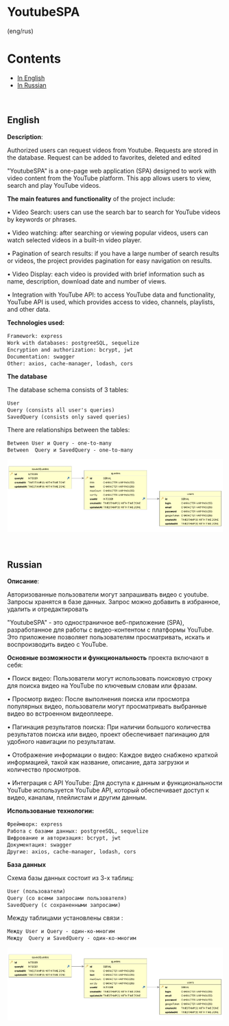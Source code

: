 # YoutubeSPA
(eng/rus)

# Contents
- [In English](#english)
- [In Russian](#russian)

</br>

## English

**Description**: 

Authorized users can request videos from Youtube. Requests are stored in the database. Request can be added to favorites, deleted and edited


"YoutubeSPA" is a one-page web application (SPA) designed to work with video content from the YouTube platform. This app allows users to view, search and play YouTube videos.

**The main features and functionality** of the project include:

&bull; Video Search: users can use the search bar to search for YouTube videos by keywords or phrases.
 
&bull; Video watching: after searching or viewing popular videos, users can watch selected videos in a built-in video player.

&bull; Pagination of search results: if you have a large number of search results or videos, the project provides pagination for easy navigation on results.

&bull; Video Display: each video is provided with brief information such as name, description, download date and number of views.

&bull; Integration with YouTube API: to access YouTube data and functionality, YouTube API is used, which provides access to video, channels, playlists, and other data.


**Technologies used:** 

    Framework: express
    Work with databases: postgreeSQL, sequelize
    Encryption and authorization: bcrypt, jwt
    Documentation: swagger 
    Other: axios, cache-manager, lodash, cors

**The database**

The database schema consists of 3 tables:

    User
    Query (consists all user's queries)
    SavedQuery (consists only saved queries)

There are relationships between the tables:

    Between User и Query - one-to-many
    Between  Query и SavedQuery - one-to-many


![alt text](README.image/DBSchema.jpg)


</br>

## Russian

**Описание**: 

Авторизованные пользователи могут запрашивать видео с youtube. Запросы хранятся в базе данных. Запрос можно добавить в избранное, удалить и отредактировать


"YoutubeSPA" - это одностраничное веб-приложение (SPA), разработанное для работы с видео-контентом с платформы YouTube. Это приложение позволяет пользователям просматривать, искать и воспроизводить видео с YouTube.


**Основные возможности и функциональность** проекта включают в себя:

&bull; Поиск видео: Пользователи могут использовать поисковую строку  для поиска видео на YouTube по ключевым словам или фразам. 
 
&bull; Просмотр видео: После выполнения поиска или просмотра популярных видео, пользователи могут просматривать выбранные видео во встроенном видеоплеере.

&bull; Пагинация результатов поиска: При наличии большого количества результатов поиска или видео, проект обеспечивает пагинацию для удобного навигации по результатам.

&bull; Отображение информации о видео: Каждое видео снабжено краткой информацией, такой как название, описание, дата загрузки и количество просмотров.

&bull; Интеграция с API YouTube: Для доступа к данным и функциональности YouTube используется YouTube API, который обеспечивает доступ к видео, каналам, плейлистам и другим данным.


**Использованые технологии:** 

    Фреймворк: express
    Работа с базами данных: postgreeSQL, sequelize
    Шифрование и авторизация: bcrypt, jwt
    Документация: swagger 
    Другие: axios, cache-manager, lodash, cors

**База данных**

Схема базы данных состоит из 3-х таблиц: 

    User (пользователи)
    Query (со всеми запросами пользователя)
    SavedQuery (с сохраненными запросами)

Между таблицами установлены связи : 

    Между User и Query - один-ко-многим
    Между  Query и SavedQuery - один-ко-многим


![alt text](README.image/DBSchema.jpg)
